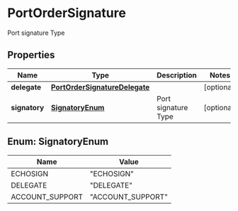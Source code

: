 

# PortOrderSignature

Port signature Type

## Properties

| Name | Type | Description | Notes |
|------------ | ------------- | ------------- | -------------|
|**delegate** | [**PortOrderSignatureDelegate**](PortOrderSignatureDelegate.md) |  |  [optional] |
|**signatory** | [**SignatoryEnum**](#SignatoryEnum) | Port signature Type |  [optional] |



## Enum: SignatoryEnum

| Name | Value |
|---- | -----|
| ECHOSIGN | &quot;ECHOSIGN&quot; |
| DELEGATE | &quot;DELEGATE&quot; |
| ACCOUNT_SUPPORT | &quot;ACCOUNT_SUPPORT&quot; |



